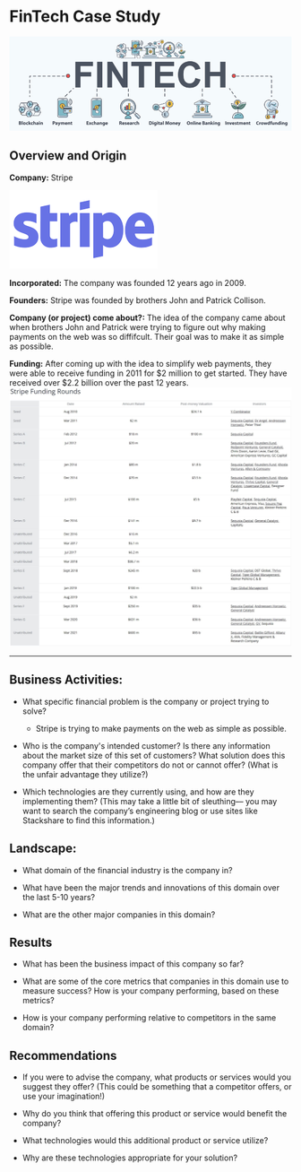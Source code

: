 # FinTech Case Study
![fintech](fintech.jpg)

## Overview and Origin

**Company:** Stripe

![logo](stripe-logo.png)

**Incorporated:** The company was founded 12 years ago in 2009.

**Founders:** Stripe was founded by brothers John and Patrick Collison.

**Company (or project) come about?:** The idea of the company came about when brothers John and Patrick were trying to figure out why making payments on the web was so diffifcult. Their goal was to make it as simple as possible. 

**Funding:** After coming up with the idea to simplify web payments, they were able to receive funding in 2011 for $2 million to get started. They have received over $2.2 billion over the past 12 years.
![funding](funding.jpg)


---


## Business Activities:

* What specific financial problem is the company or project trying to solve?

    - Stripe is trying to make payments on the web as simple as possible. 



* Who is the company's intended customer?  Is there any information about the market size of this set of customers?
What solution does this company offer that their competitors do not or cannot offer? (What is the unfair advantage they utilize?)

* Which technologies are they currently using, and how are they implementing them? (This may take a little bit of sleuthing–– you may want to search the company’s engineering blog or use sites like Stackshare to find this information.)


## Landscape:

* What domain of the financial industry is the company in?

* What have been the major trends and innovations of this domain over the last 5-10 years?

* What are the other major companies in this domain?


## Results

* What has been the business impact of this company so far?

* What are some of the core metrics that companies in this domain use to measure success? How is your company performing, based on these metrics?

* How is your company performing relative to competitors in the same domain?


## Recommendations

* If you were to advise the company, what products or services would you suggest they offer? (This could be something that a competitor offers, or use your imagination!)

* Why do you think that offering this product or service would benefit the company?

* What technologies would this additional product or service utilize?

* Why are these technologies appropriate for your solution?

